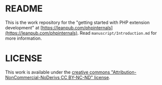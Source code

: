 # README

This is the work repository for the "getting started with PHP extension development"
at [https://leanpub.com/phpinternals](https://leanpub.com/phpinternals).
Read ```manuscript/Introduction.md``` for more information. 

# LICENSE

This work is available under the [creative commons "Attribution-NonCommercial-NoDerivs CC BY-NC-ND" license](https://creativecommons.org/licenses/by-nc-nd/4.0/).


